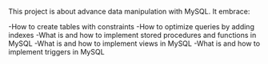 This project is about advance data manipulation with MySQL. It embrace:

-How to create tables with constraints
-How to optimize queries by adding indexes
-What is and how to implement stored procedures and functions in MySQL
-What is and how to implement views in MySQL
-What is and how to implement triggers in MySQL
